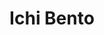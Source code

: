 ---
layout: place
title: "Ichi Bento"
permalink: /washington/shoreline/ichi-bento.html
stateAbbr: WA
stateName: Washington
cityName: Shoreline
seo:
  name: "Ichi Bento"
  type: Restaurant
  links: null
description: "Ichi Bento serves delicious sushi in Shoreline, Washington. Try fresh Japanese dishes for a great dining experience. "
place_id: ChIJNT_jV1QQkFQRkB3CeeFwdxY
photos:
  - name: >-
      places/ChIJNT_jV1QQkFQRkB3CeeFwdxY/photos/AeeoHcL0KNgCB-RT5aONhcOP_BqEBoMD2n0Lm8Hn298EjqYgMhrfP6d7TeOz0Cs4M-lmZGUKZr4xHMeGvZpbIOJwkwwScYs4T2KAbIiclgZxsm6E4zE2QebF4oEF4piEKjJBO8xo121Flp9JAOy7gtvFzWmrFk57YhmOcLMMUK88ghspWA_nV47nw-zT3G6At9IOqugmNPiRxWhEk0O05cj4aakM3TBysYnWuKd0YeT59BJfzjvjuf-sHYTHjg1FZYuPD2QPeOPuaGGhfcXux1zNZoVnUpCRXgPE-nRJn0A_8Agd8G-XYdWUfceP5uF3srySjTaRZsmd9O2Jyq-T_i5DoC3IGS7z5O00XqQZ0zINoahim4Zv7MlVuaH52VbWy12wgKrm08eyI8pF0WNuaYFqeXymmobp6MwkXKtebCSUa7KXMIo
    widthPx: 3024
    heightPx: 4032
    authorAttributions:
      - displayName: emily p
        uri: https://maps.google.com/maps/contrib/109927742310520189171
        photoUri: >-
          https://lh3.googleusercontent.com/a/ACg8ocLS_xr4oAKS4EuEBjazt_7nGZiPE9-Wfg-lfmvzYEE55lkHZw=s100-p-k-no-mo
    flagContentUri: >-
      https://www.google.com/local/imagery/report/?cb_client=maps_api_places.places_api&image_key=!1e10!2sCIHM0ogKEICAgIDWutLL2gE&hl=en-US
    googleMapsUri: >-
      https://www.google.com/maps/place//data=!3m4!1e2!3m2!1sCIHM0ogKEICAgIDWutLL2gE!2e10!4m2!3m1!1s0x5490105457e33f35:0x167770e179c21d90
  - name: >-
      places/ChIJNT_jV1QQkFQRkB3CeeFwdxY/photos/AeeoHcKFGXymcA7ch7jb4aUJk-C05mg9Uy_8efGk1p2H2XGt1DeFrXmv9yPp4cOqj0vqJ2IpB4_-F1tmv4LyL-0-1bcsnpsrXT9cDjKaWt9uaFaikWK3WMZ4HbrE1dJwa01KVZAlgoPiq5lS18vGKdgSKaNnfdKBkuSUDyDXXAdOnZOyEDvepcoVaRMgFuK4NbSg2hio1ULFcmXwGU2k-A0sBaZC4WDp2B5mq1yYDsmvcr0-Oi-UsqvLPSqg4LPo1tkBAlv6fhFJWosk4sf1UCksClTb6xXO2LuZTqBh7aYVtRLWMVZxDICf5x6xHOjkajllk9vFDajdGBjeUI1zzPTcZgh4dB9yIt9R5K4LZmPfuUDU-twpUsEaOjvLJdtpwQsE_ldickdvmQsedcrURGDnTvXbWA-qhWVLE3IQJbwMoNbqQQ
    widthPx: 1920
    heightPx: 1080
    authorAttributions:
      - displayName: Eric Wu
        uri: https://maps.google.com/maps/contrib/112554390226990806149
        photoUri: >-
          https://lh3.googleusercontent.com/a-/ALV-UjXLVNUPGMZA4y7qlF3ERZxIegV3pspLLCJuVCEA17DnrgNsP2Hq=s100-p-k-no-mo
    flagContentUri: >-
      https://www.google.com/local/imagery/report/?cb_client=maps_api_places.places_api&image_key=!1e10!2sCIHM0ogKEICAgICE68ymEw&hl=en-US
    googleMapsUri: >-
      https://www.google.com/maps/place//data=!3m4!1e2!3m2!1sCIHM0ogKEICAgICE68ymEw!2e10!4m2!3m1!1s0x5490105457e33f35:0x167770e179c21d90
  - name: >-
      places/ChIJNT_jV1QQkFQRkB3CeeFwdxY/photos/AeeoHcLhSob60aEJzxTdz8MYPpx23aRRVzYyhmx0gVqDNzImxGX8ePi1j3K6Zy2Jh1uU-X9vvFazk9c6fQ6zybvseaiNgVh44In5DL9JvdwoKTI3zSIz_O6Z2K02nrt_nU1r4fnVxsjcOjX1ELz0TW_RBDYx_hYmgICwMR87Laq4soWWMNG32CCYzOkXGY9MdY_jTTVkVHFLH_gCwnEv-K7V4tOj09jJJFbR0jUM2EskWZ_cqbRU_WaAVPe3Kd66bndiFA9kosa_7GaEyDNj7gvWYmydmyGAf0YR_3fpQs4qHrKIweG0XLJL7UBy7Id5BGivc4i7dqok_Do9g6lTAolm8wllrNZA8NHh70tHqXEqkfgcSz1l1TY3n-3m04l0-T9sNIVqsd70l-paH6-VTa2Sdp4EuEDx4_JyR8CuoECJeew
    widthPx: 4032
    heightPx: 3024
    authorAttributions:
      - displayName: Eleana May
        uri: https://maps.google.com/maps/contrib/110895164319947480986
        photoUri: >-
          https://lh3.googleusercontent.com/a-/ALV-UjVhjOoRX1Pnkvkd36XxHwm00C6uxdH3-4SZGNwACokZRu0_9J3pFQ=s100-p-k-no-mo
    flagContentUri: >-
      https://www.google.com/local/imagery/report/?cb_client=maps_api_places.places_api&image_key=!1e10!2sCIHM0ogKEICAgICjwdqxJA&hl=en-US
    googleMapsUri: >-
      https://www.google.com/maps/place//data=!3m4!1e2!3m2!1sCIHM0ogKEICAgICjwdqxJA!2e10!4m2!3m1!1s0x5490105457e33f35:0x167770e179c21d90
  - name: >-
      places/ChIJNT_jV1QQkFQRkB3CeeFwdxY/photos/AeeoHcLQWSghsb4LyU2uzOM2WxNbJQYD_VHQ3lX0iVqZq1PMWewR6gWw3DEI6spaHWLeeeDOXij0RGdvLIC-gJpQkYKWtnbyycGH1HWBKj-KTqu3V8qmTS8QnoE0gMS7v4f0srf15UWe6takjPJOz2WSd_yvGyYZQ95xOvxi2XR8wEtLHO3iqOkVWlKUmjDBWFbpl7T-DS2zetXUG_Jvolc3AmpH5pwXrrO-8hW_saoiA-ZqbdCosHO9yrI7MZWNEFlnMaN79uhAnmlcLie61xYf5O0gBbyUu4o_7d48ObBBhJZSyhan7R_2W_x7gC34jrZqcJn1uDj3XSp-iMc67aIaKgj2eAuSImADD7JWb2ndZzSQ_W6xEhoLyBw83tPtUJoYk2rf8vcW0nUD0wmGYE-yNlcLrGi_y30CaxKtsfx_2fiGSA
    widthPx: 4032
    heightPx: 3024
    authorAttributions:
      - displayName: Eleana May
        uri: https://maps.google.com/maps/contrib/110895164319947480986
        photoUri: >-
          https://lh3.googleusercontent.com/a-/ALV-UjVhjOoRX1Pnkvkd36XxHwm00C6uxdH3-4SZGNwACokZRu0_9J3pFQ=s100-p-k-no-mo
    flagContentUri: >-
      https://www.google.com/local/imagery/report/?cb_client=maps_api_places.places_api&image_key=!1e10!2sCIHM0ogKEICAgICjwdqxZA&hl=en-US
    googleMapsUri: >-
      https://www.google.com/maps/place//data=!3m4!1e2!3m2!1sCIHM0ogKEICAgICjwdqxZA!2e10!4m2!3m1!1s0x5490105457e33f35:0x167770e179c21d90
  - name: >-
      places/ChIJNT_jV1QQkFQRkB3CeeFwdxY/photos/AeeoHcLBUf1lIngdRkiPJNlVy7yJ4pAopunJv210DmSZlOIyiTU-hpwkntzwGmoDGauSlWgyIDZOGFOsEbVcHq8umEC2DDGPDQpdzQJ1KNI0ODYeIvOFyEwKsiNCu8C2EIT5o3bpGyoWmtf71oM9Y-I9CEd6zEPYppa_FQsFbJujEjnfDRaYqxD7wQGQfEgHo1LQNDwKMdBkkiCfmd6U4hWMR-gijFb2LK5bWMVdbKCBwmg5XCJ2tZQeQz6TZn0XaYP1ryGATDeqa1ZtL__hd6adI47SD_nkJPqzc4RYQDZhozCQBP5zJAZJx9IJNRmbouZJluhdAYcEsZvRKJsBI_ggOQBHkFnkk6CRx_Elc3f387Z8xrzTnjBuElSLrMzvJ5UkUO8SA5TbIQwsHKkBz3Ss4cJRKvYATz1qgy0EutZdVqcgUQ
    widthPx: 2048
    heightPx: 1152
    authorAttributions:
      - displayName: Omniversexy
        uri: https://maps.google.com/maps/contrib/117081363452898267717
        photoUri: >-
          https://lh3.googleusercontent.com/a-/ALV-UjWcTs7RwvaKn2wIRcl0xrtj7WH_lOKrSaSwEtxmIoE6wzInZLQi=s100-p-k-no-mo
    flagContentUri: >-
      https://www.google.com/local/imagery/report/?cb_client=maps_api_places.places_api&image_key=!1e10!2sCIHM0ogKEICAgMCAnt6EEQ&hl=en-US
    googleMapsUri: >-
      https://www.google.com/maps/place//data=!3m4!1e2!3m2!1sCIHM0ogKEICAgMCAnt6EEQ!2e10!4m2!3m1!1s0x5490105457e33f35:0x167770e179c21d90
  - name: >-
      places/ChIJNT_jV1QQkFQRkB3CeeFwdxY/photos/AeeoHcJJnncWQ_TRxtsinM6gIsGK7eTizoYbjKr5b1bQQdndCzZt43HBFf5famMHcwG_EgCbgFJ1uv50JL4I78z55fz8UHYUNz4ldOcefiKsmpMajZCMjTSVND1MOL6eGGWAHxd-faQqDkGlUdMwVRB8CzeQFmWpu6IdbuRH4JMDMQoiOZW5hARkiZjxYNUKuu4o8UDUEs3YV-zrGmkhONoO7TOt0hDM89TEIOTf8k1dBUUTR92AnTmc7vEgQ4lO6zjCLtvS0YgyjB5DlsDe4_NDwJyv8XW18SQPVPJEz3oTmPMN71a9n0j6qxCIfV2Ze1hky82FSOecG2J5mI0-Qe64Fz_9IfnRmxiKzduCDIgLE3z1rt6DTRQU6sTRTnaJSrRj6hI2P2yKvQjqStn0Qav6NoTKtIvSXDJH53fMJK2DaM-W
    widthPx: 3000
    heightPx: 4000
    authorAttributions:
      - displayName: Raelene colligan
        uri: https://maps.google.com/maps/contrib/106245629197502228040
        photoUri: >-
          https://lh3.googleusercontent.com/a/ACg8ocKZ8P84Z6OpDNCfbKOfSpg42ZiSdQjtkX-XrRoceuxWoXEO-w=s100-p-k-no-mo
    flagContentUri: >-
      https://www.google.com/local/imagery/report/?cb_client=maps_api_places.places_api&image_key=!1e10!2sCIHM0ogKEICAgID7tejOhQE&hl=en-US
    googleMapsUri: >-
      https://www.google.com/maps/place//data=!3m4!1e2!3m2!1sCIHM0ogKEICAgID7tejOhQE!2e10!4m2!3m1!1s0x5490105457e33f35:0x167770e179c21d90
  - name: >-
      places/ChIJNT_jV1QQkFQRkB3CeeFwdxY/photos/AeeoHcJVw_URCaQ-EFZsHiOMLzR7wv_YloXmnISGE3UX8IVtSuGIsX5Suj51hE_4oX4q6qeXn8V4a51NknM68RRXkYMrTriUQU63b_-5nWjxEBGaXTbRN1t3CZ5L8QwBZgJCJzqZUo9RMMYoeRx1YS0eFif6dO9UY4ZarZyNLHIKSsWeiADOvGcFxobktZPYAhB064tHG-fAkxqW9l9pE6OdVC-qflWhe1pvzKpaF-QA1clhVhXhmMDswuxXJOH2DZh6K-Rm6ad2iz7phCl77fCC-LOjMevnTRISnOtTNZtwQidxKQaK3Zx_hYxETqVQWg04l2MuUyrpYs5R_xKayZ2icbvNrYus4e0O_HXdykrwPZqIRsVvTopdYxVgYvZqqtiTEYz0V40TB9AkPPO6QIiUShh9oETuCoy41aFGnLbaTu4
    widthPx: 4800
    heightPx: 3600
    authorAttributions:
      - displayName: Danitron McBotMaster
        uri: https://maps.google.com/maps/contrib/102973119054288171734
        photoUri: >-
          https://lh3.googleusercontent.com/a-/ALV-UjUuZhrZN_Qd95zg1rby2p8GbAnwuTzyEA7Wkv4gXOfsCVv_TZq_=s100-p-k-no-mo
    flagContentUri: >-
      https://www.google.com/local/imagery/report/?cb_client=maps_api_places.places_api&image_key=!1e10!2sCIHM0ogKEICAgIC7qtWSeA&hl=en-US
    googleMapsUri: >-
      https://www.google.com/maps/place//data=!3m4!1e2!3m2!1sCIHM0ogKEICAgIC7qtWSeA!2e10!4m2!3m1!1s0x5490105457e33f35:0x167770e179c21d90
  - name: >-
      places/ChIJNT_jV1QQkFQRkB3CeeFwdxY/photos/AeeoHcKJs-aGjFAVKL18hNAwblfKGqZjTGxCFW5XTgwOvw-4QlmBqKFknE7-od6x7XB_4LHyF26O50RdpDoEub6IwEGo9Oh32OGG63nRzFLD_9twJsFASDVaVTrt2VUc-7--fJ7o8J_VvYLxhL-ZvY2Tv8PQ6K3gZhqzeCBbEcuqhkn_Dr0BbBIW_TyWUourMw90FZnNnpdSbKYe9WkDfk-Rl5r94z-gZ6MBJkLS1CI80GffixXjML0VFOB2SMsJUFkeyUaOdNXC8UUSzUqZ31SDh0waf1_NsCGdFLke8D6V5gIElYxIKw2O5TrbWy0VUzs4g41yNAPlSC5CX1NZ-H41NV3jMKPrzMh9RRiNyjVm4gtl85JSB78nJpt2DfKMRmOAIXaQaLey2m3hdnzCJREd1Y02iY_NxX3vwUfgKBTI60wKBg
    widthPx: 3024
    heightPx: 4032
    authorAttributions:
      - displayName: Sojourn Bunny
        uri: https://maps.google.com/maps/contrib/100265153482367929430
        photoUri: >-
          https://lh3.googleusercontent.com/a-/ALV-UjXS1Xn-BdkKQ4AeRdr4D9c0dnHCUxVWuXWmDyPAUQc0mwXMPgQ=s100-p-k-no-mo
    flagContentUri: >-
      https://www.google.com/local/imagery/report/?cb_client=maps_api_places.places_api&image_key=!1e10!2sCIHM0ogKEICAgIDLp9beGA&hl=en-US
    googleMapsUri: >-
      https://www.google.com/maps/place//data=!3m4!1e2!3m2!1sCIHM0ogKEICAgIDLp9beGA!2e10!4m2!3m1!1s0x5490105457e33f35:0x167770e179c21d90
  - name: >-
      places/ChIJNT_jV1QQkFQRkB3CeeFwdxY/photos/AeeoHcK-qT33hlLgUFKND2R9DXZJtAui3Z258Rh4ZuM_XHzyo6D3kY_ZP9gzKHo5UKR4sOwXM2Raz8o3_d6N1van8yR7ayZCrfyblw3kzkSvq8fzOvXOtdziLFfcjqqsThp-oc5uc8aZGraltXc0kzaS05x6-yThyzrbPPf_mQfBYh-FTO52Cz-fdq1IzmrYNcaNkbQj6v2CnHXS5NflW1PwVp1QwYJS63JPam6LlQeCQqu3kqZr3gslztjrz1-FI9WljdhAaGWwYMmwJiMgCpPaC73RcEy7hfaRaojgUbq23R0EXxD1Jay2R10ZUeCr4v8G-2ILzK-jcGf0SOqIw6qw5KPkVKd6gAOLikYKsiTSsp8R3gZm45zjhgf82BGc-e4tPNAv42AkHbtbQkjakw2hltOF9buY2rlAGb8VUj7vLWXOivk
    widthPx: 4032
    heightPx: 3024
    authorAttributions:
      - displayName: Isaiah Thompson
        uri: https://maps.google.com/maps/contrib/100384548652168444192
        photoUri: >-
          https://lh3.googleusercontent.com/a-/ALV-UjWuGBDtrPOu-H9U0L2oPUXlrmSn2JKSGRWl3on4VztoFJGrOvDZlQ=s100-p-k-no-mo
    flagContentUri: >-
      https://www.google.com/local/imagery/report/?cb_client=maps_api_places.places_api&image_key=!1e10!2sCIHM0ogKEICAgICWvJ7R_AE&hl=en-US
    googleMapsUri: >-
      https://www.google.com/maps/place//data=!3m4!1e2!3m2!1sCIHM0ogKEICAgICWvJ7R_AE!2e10!4m2!3m1!1s0x5490105457e33f35:0x167770e179c21d90
  - name: >-
      places/ChIJNT_jV1QQkFQRkB3CeeFwdxY/photos/AeeoHcL1SMMryHoIUQDrykt1VEqL4Y7y7gfvW8pVgRhqeWuPgYXR9FR73sWnQtDDhSLTpRouOFP1URCGQUoEawm8YQEekNL5dWaMSRGqanKgedzAit8qchvip3P_hUaPgCMuVS3IqfQmcgCwPpVregxzrbV7LQwf-FCgKuezuA2-ZpmG_uWCnAu9k3C8Svw44ElrZl0bWjldEhggqj3jPhgo4BdA40C2xFBBbdaNkOJWSeXf9vqbo9SVy-BwYtOnEsXr7S0g1JHXmeYhWUBWnzdZ07RJlg_xKY3iCO3hdxpxwieq-rVIcea7VyS9aNbamxTcfWcKxiC1Blc2b42TuQlBwmrBc-itpxmQy4blgpdd9kxz25pqTgelslgAssDEgeDqxIDbO3BiOqoxTfjFHCPleaQsk1OUnwNy2jkDjPC8oIXqiwZa
    widthPx: 3024
    heightPx: 4032
    authorAttributions:
      - displayName: Cristina Ruiz
        uri: https://maps.google.com/maps/contrib/110538615450244635850
        photoUri: >-
          https://lh3.googleusercontent.com/a-/ALV-UjVpmU7uXYto0_cwatAH-BWxGSD-7ArX82XD6o5-uZQywSUEn47s=s100-p-k-no-mo
    flagContentUri: >-
      https://www.google.com/local/imagery/report/?cb_client=maps_api_places.places_api&image_key=!1e10!2sCIHM0ogKEICAgID-qPDBqAE&hl=en-US
    googleMapsUri: >-
      https://www.google.com/maps/place//data=!3m4!1e2!3m2!1sCIHM0ogKEICAgID-qPDBqAE!2e10!4m2!3m1!1s0x5490105457e33f35:0x167770e179c21d90
address: 17203 15th Ave NE, Shoreline, WA 98155, USA
street: 17203 15th Ave NE
city: Shoreline
state: WA
zip: '98155'
country: USA
neighborhood: Ridgecrest
latitude: '47.754167'
longitude: '-122.313611'
accessibility_options:
  wheelchairAccessibleParking: true
  wheelchairAccessibleEntrance: true
  wheelchairAccessibleRestroom: false
  wheelchairAccessibleSeating: true
business_status: OPERATIONAL
name: Ichi Bento
google_maps_links:
  directionsUri: >-
    https://www.google.com/maps/dir//''/data=!4m7!4m6!1m1!4e2!1m2!1m1!1s0x5490105457e33f35:0x167770e179c21d90!3e0
  placeUri: https://maps.google.com/?cid=1618886704775699856
  writeAReviewUri: >-
    https://www.google.com/maps/place//data=!4m3!3m2!1s0x5490105457e33f35:0x167770e179c21d90!12e1
  reviewsUri: >-
    https://www.google.com/maps/place//data=!4m4!3m3!1s0x5490105457e33f35:0x167770e179c21d90!9m1!1b1
  photosUri: >-
    https://www.google.com/maps/place//data=!4m3!3m2!1s0x5490105457e33f35:0x167770e179c21d90!10e5
primary_type: Japanese Restaurant
opening_hours:
  regular: null
  current: null
secondary_opening_hours:
  regular:
    weekdayDescriptions: null
    type: null
  current:
    weekdayDescriptions: null
    type: null
phone: (206) 363-1663
price_level: PRICE_LEVEL_INEXPENSIVE
price_range: $10 &ndash; $20
rating: '4.6'
rating_count: 562
website: null
reviews: null
parking_options: null
payment_options: null
allow_dogs: null
curbside_pickup: null
delivery: null
dine_in: null
good_for_children: null
good_for_groups: null
good_for_sports: null
live_music: null
menu_for_children: null
outdoor_seating: null
reservable: null
restroom: null
serves_beer: null
serves_breakfast: null
serves_brunch: null
serves_cocktails: null
serves_coffee: null
serves_dinner: null
serves_dessert: null
serves_lunch: null
serves_vegetarian_food: null
serves_wine: null
takeout: null
summary: null

---